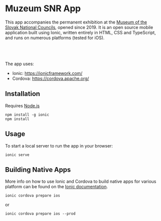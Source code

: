 Muzeum SNR App
==============

This app accompanies the permanent exhibition at the [Museum of the Slovak National Councils](https://www.snm.sk/?introduction-1), opened since 2019.
It is an open source mobile application built using Ionic, written entirely in HTML, CSS and TypeScript, and runs on numerous platforms (tested for iOS).

<p align="center">
  <a href="https://itunes.apple.com/sk/app/m%C3%BAzeum-snr/id1455228900?mt=8" style="display:inline-block;overflow:hidden;background:url(https://linkmaker.itunes.apple.com/en-gb/badge-lrg.svg?releaseDate=2019-03-14&kind=iossoftware&bubble=ios_apps) no-repeat;width:135px;height:40px;"></a>
</p>

The app uses:

* Ionic: https://ionicframework.com/
* Cordova: https://cordova.apache.org/

## Installation

Requires [Node.js](https://nodejs.org/)

```
npm install -g ionic
npm install
```

## Usage

To start a local server to run the app in your browser:

```
ionic serve
```


## Building Native Apps

More info on how to use Ionic and Cordova to build native apps for various platform can be found on the [Ionic documentation](https://ionicframework.com/docs/building/ios).

```
ionic cordova prepare ios
```
or
```
ionic cordova prepare ios --prod
```
